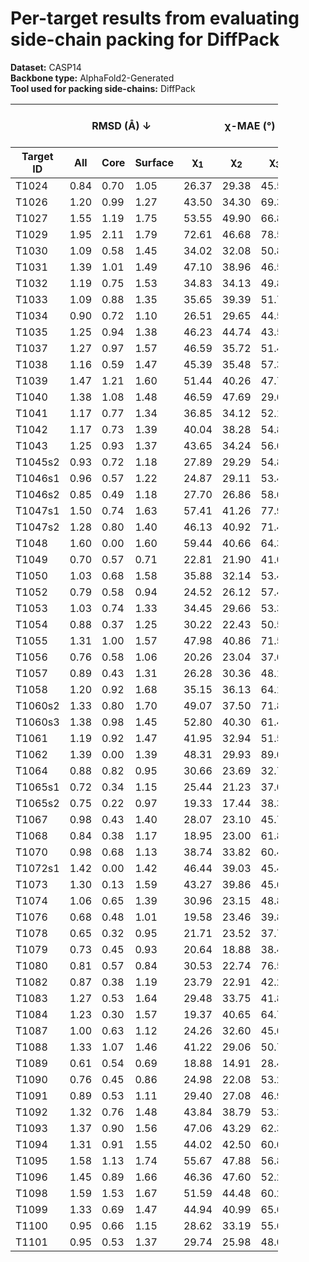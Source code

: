 # Per-target results from evaluating side-chain packing for DiffPack

**Dataset:** CASP14  
**Backbone type:** AlphaFold2-Generated  
**Tool used for packing side-chains:** DiffPack  
<table style="width:85%;">
  <thead>
    <tr>
      <th></th>
      <th colspan="3"><strong>RMSD (Å) ↓</strong></th>
      <th colspan="4"><strong>&chi;-MAE (°) ↓</strong></th>
      <th><strong>RR (%) ↑</strong></th>
      <th colspan="3"><strong>Steric Clashes (#) ↓</strong></th>
    </tr>
    <tr>
      <th><strong>Target ID</strong></th>
      <th><strong>All</strong></th>
      <th><strong>Core</strong></th>
      <th><strong>Surface</strong></th>
      <th>&chi;<sub>1</sub></th>
      <th>&chi;<sub>2</sub></th>
      <th>&chi;<sub>3</sub></th>
      <th>&chi;<sub>4</sub></th>
      <th>&chi;<sub>1-4</sub></th>
      <th>100%</th>
      <th>90%</th>
      <th>80%</th>
    </tr>
  </thead>
  <tbody>
    <tr>
      <td>T1024</td>
      <td>0.84</td>
      <td>0.70</td>
      <td>1.05</td>
      <td>26.37</td>
      <td>29.38</td>
      <td>45.57</td>
      <td>44.02</td>
      <td>52.4</td>
      <td>101.0</td>
      <td>33.0</td>
      <td>17.0</td>
    </tr>
    <tr>
      <td>T1026</td>
      <td>1.20</td>
      <td>0.99</td>
      <td>1.27</td>
      <td>43.50</td>
      <td>34.30</td>
      <td>69.39</td>
      <td>80.69</td>
      <td>37.0</td>
      <td>21.0</td>
      <td>4.0</td>
      <td>1.0</td>
    </tr>
    <tr>
      <td>T1027</td>
      <td>1.55</td>
      <td>1.19</td>
      <td>1.75</td>
      <td>53.55</td>
      <td>49.90</td>
      <td>66.84</td>
      <td>51.00</td>
      <td>18.1</td>
      <td>52.0</td>
      <td>15.0</td>
      <td>2.0</td>
    </tr>
    <tr>
      <td>T1029</td>
      <td>1.95</td>
      <td>2.11</td>
      <td>1.79</td>
      <td>72.61</td>
      <td>46.68</td>
      <td>78.57</td>
      <td>77.16</td>
      <td>20.4</td>
      <td>26.0</td>
      <td>4.0</td>
      <td>1.0</td>
    </tr>
    <tr>
      <td>T1030</td>
      <td>1.09</td>
      <td>0.58</td>
      <td>1.45</td>
      <td>34.02</td>
      <td>32.08</td>
      <td>50.86</td>
      <td>57.65</td>
      <td>40.8</td>
      <td>46.0</td>
      <td>9.0</td>
      <td>3.0</td>
    </tr>
    <tr>
      <td>T1031</td>
      <td>1.39</td>
      <td>1.01</td>
      <td>1.49</td>
      <td>47.10</td>
      <td>38.96</td>
      <td>46.59</td>
      <td>24.21</td>
      <td>26.4</td>
      <td>16.0</td>
      <td>3.0</td>
      <td>1.0</td>
    </tr>
    <tr>
      <td>T1032</td>
      <td>1.19</td>
      <td>0.75</td>
      <td>1.53</td>
      <td>34.83</td>
      <td>34.13</td>
      <td>49.85</td>
      <td>64.22</td>
      <td>36.7</td>
      <td>25.0</td>
      <td>1.0</td>
      <td>0.0</td>
    </tr>
    <tr>
      <td>T1033</td>
      <td>1.09</td>
      <td>0.88</td>
      <td>1.35</td>
      <td>35.65</td>
      <td>39.39</td>
      <td>51.77</td>
      <td>42.69</td>
      <td>39.4</td>
      <td>19.0</td>
      <td>0.0</td>
      <td>0.0</td>
    </tr>
    <tr>
      <td>T1034</td>
      <td>0.90</td>
      <td>0.72</td>
      <td>1.10</td>
      <td>26.51</td>
      <td>29.65</td>
      <td>44.58</td>
      <td>61.23</td>
      <td>51.1</td>
      <td>38.0</td>
      <td>5.0</td>
      <td>0.0</td>
    </tr>
    <tr>
      <td>T1035</td>
      <td>1.25</td>
      <td>0.94</td>
      <td>1.38</td>
      <td>46.23</td>
      <td>44.74</td>
      <td>43.59</td>
      <td>71.29</td>
      <td>26.3</td>
      <td>9.0</td>
      <td>1.0</td>
      <td>0.0</td>
    </tr>
    <tr>
      <td>T1037</td>
      <td>1.27</td>
      <td>0.97</td>
      <td>1.57</td>
      <td>46.59</td>
      <td>35.72</td>
      <td>51.43</td>
      <td>37.20</td>
      <td>32.9</td>
      <td>111.0</td>
      <td>26.0</td>
      <td>6.0</td>
    </tr>
    <tr>
      <td>T1038</td>
      <td>1.16</td>
      <td>0.59</td>
      <td>1.47</td>
      <td>45.39</td>
      <td>35.48</td>
      <td>57.31</td>
      <td>41.52</td>
      <td>44.3</td>
      <td>44.0</td>
      <td>15.0</td>
      <td>2.0</td>
    </tr>
    <tr>
      <td>T1039</td>
      <td>1.47</td>
      <td>1.21</td>
      <td>1.60</td>
      <td>51.44</td>
      <td>40.26</td>
      <td>47.77</td>
      <td>28.07</td>
      <td>25.2</td>
      <td>60.0</td>
      <td>20.0</td>
      <td>4.0</td>
    </tr>
    <tr>
      <td>T1040</td>
      <td>1.38</td>
      <td>1.08</td>
      <td>1.48</td>
      <td>46.59</td>
      <td>47.69</td>
      <td>29.68</td>
      <td>62.11</td>
      <td>27.7</td>
      <td>24.0</td>
      <td>3.0</td>
      <td>2.0</td>
    </tr>
    <tr>
      <td>T1041</td>
      <td>1.17</td>
      <td>0.77</td>
      <td>1.34</td>
      <td>36.85</td>
      <td>34.12</td>
      <td>52.18</td>
      <td>45.75</td>
      <td>37.6</td>
      <td>75.0</td>
      <td>21.0</td>
      <td>7.0</td>
    </tr>
    <tr>
      <td>T1042</td>
      <td>1.17</td>
      <td>0.73</td>
      <td>1.39</td>
      <td>40.04</td>
      <td>38.28</td>
      <td>54.80</td>
      <td>46.34</td>
      <td>35.9</td>
      <td>57.0</td>
      <td>9.0</td>
      <td>1.0</td>
    </tr>
    <tr>
      <td>T1043</td>
      <td>1.25</td>
      <td>0.93</td>
      <td>1.37</td>
      <td>43.65</td>
      <td>34.24</td>
      <td>56.07</td>
      <td>45.92</td>
      <td>30.8</td>
      <td>31.0</td>
      <td>9.0</td>
      <td>2.0</td>
    </tr>
    <tr>
      <td>T1045s2</td>
      <td>0.93</td>
      <td>0.72</td>
      <td>1.18</td>
      <td>27.89</td>
      <td>29.29</td>
      <td>54.87</td>
      <td>62.44</td>
      <td>57.6</td>
      <td>36.0</td>
      <td>5.0</td>
      <td>1.0</td>
    </tr>
    <tr>
      <td>T1046s1</td>
      <td>0.96</td>
      <td>0.57</td>
      <td>1.22</td>
      <td>24.87</td>
      <td>29.11</td>
      <td>53.49</td>
      <td>80.48</td>
      <td>59.7</td>
      <td>15.0</td>
      <td>3.0</td>
      <td>1.0</td>
    </tr>
    <tr>
      <td>T1046s2</td>
      <td>0.85</td>
      <td>0.49</td>
      <td>1.18</td>
      <td>27.70</td>
      <td>26.86</td>
      <td>58.61</td>
      <td>58.24</td>
      <td>54.4</td>
      <td>43.0</td>
      <td>9.0</td>
      <td>0.0</td>
    </tr>
    <tr>
      <td>T1047s1</td>
      <td>1.50</td>
      <td>0.74</td>
      <td>1.63</td>
      <td>57.41</td>
      <td>41.26</td>
      <td>77.92</td>
      <td>75.34</td>
      <td>31.6</td>
      <td>37.0</td>
      <td>8.0</td>
      <td>2.0</td>
    </tr>
    <tr>
      <td>T1047s2</td>
      <td>1.28</td>
      <td>0.80</td>
      <td>1.40</td>
      <td>46.13</td>
      <td>40.92</td>
      <td>71.40</td>
      <td>78.73</td>
      <td>37.1</td>
      <td>29.0</td>
      <td>10.0</td>
      <td>3.0</td>
    </tr>
    <tr>
      <td>T1048</td>
      <td>1.60</td>
      <td>0.00</td>
      <td>1.60</td>
      <td>59.44</td>
      <td>40.66</td>
      <td>64.32</td>
      <td>57.06</td>
      <td>18.0</td>
      <td>3.0</td>
      <td>0.0</td>
      <td>0.0</td>
    </tr>
    <tr>
      <td>T1049</td>
      <td>0.70</td>
      <td>0.57</td>
      <td>0.71</td>
      <td>22.81</td>
      <td>21.90</td>
      <td>41.08</td>
      <td>69.37</td>
      <td>69.8</td>
      <td>41.0</td>
      <td>9.0</td>
      <td>5.0</td>
    </tr>
    <tr>
      <td>T1050</td>
      <td>1.03</td>
      <td>0.68</td>
      <td>1.58</td>
      <td>35.88</td>
      <td>32.14</td>
      <td>53.43</td>
      <td>65.64</td>
      <td>48.1</td>
      <td>192.0</td>
      <td>37.0</td>
      <td>14.0</td>
    </tr>
    <tr>
      <td>T1052</td>
      <td>0.79</td>
      <td>0.58</td>
      <td>0.94</td>
      <td>24.52</td>
      <td>26.12</td>
      <td>57.43</td>
      <td>49.82</td>
      <td>63.8</td>
      <td>232.0</td>
      <td>62.0</td>
      <td>20.0</td>
    </tr>
    <tr>
      <td>T1053</td>
      <td>1.03</td>
      <td>0.74</td>
      <td>1.33</td>
      <td>34.45</td>
      <td>29.66</td>
      <td>53.37</td>
      <td>57.98</td>
      <td>40.7</td>
      <td>141.0</td>
      <td>54.0</td>
      <td>29.0</td>
    </tr>
    <tr>
      <td>T1054</td>
      <td>0.88</td>
      <td>0.37</td>
      <td>1.25</td>
      <td>30.22</td>
      <td>22.43</td>
      <td>50.54</td>
      <td>68.59</td>
      <td>58.7</td>
      <td>25.0</td>
      <td>2.0</td>
      <td>1.0</td>
    </tr>
    <tr>
      <td>T1055</td>
      <td>1.31</td>
      <td>1.00</td>
      <td>1.57</td>
      <td>47.98</td>
      <td>40.86</td>
      <td>71.56</td>
      <td>81.08</td>
      <td>35.4</td>
      <td>25.0</td>
      <td>4.0</td>
      <td>1.0</td>
    </tr>
    <tr>
      <td>T1056</td>
      <td>0.76</td>
      <td>0.58</td>
      <td>1.06</td>
      <td>20.26</td>
      <td>23.04</td>
      <td>37.68</td>
      <td>59.16</td>
      <td>59.0</td>
      <td>51.0</td>
      <td>20.0</td>
      <td>5.0</td>
    </tr>
    <tr>
      <td>T1057</td>
      <td>0.89</td>
      <td>0.43</td>
      <td>1.31</td>
      <td>26.28</td>
      <td>30.36</td>
      <td>48.16</td>
      <td>52.04</td>
      <td>52.8</td>
      <td>43.0</td>
      <td>10.0</td>
      <td>2.0</td>
    </tr>
    <tr>
      <td>T1058</td>
      <td>1.20</td>
      <td>0.92</td>
      <td>1.68</td>
      <td>35.15</td>
      <td>36.13</td>
      <td>64.10</td>
      <td>61.56</td>
      <td>45.7</td>
      <td>88.0</td>
      <td>17.0</td>
      <td>4.0</td>
    </tr>
    <tr>
      <td>T1060s2</td>
      <td>1.33</td>
      <td>0.80</td>
      <td>1.70</td>
      <td>49.07</td>
      <td>37.50</td>
      <td>71.81</td>
      <td>46.05</td>
      <td>35.7</td>
      <td>70.0</td>
      <td>8.0</td>
      <td>0.0</td>
    </tr>
    <tr>
      <td>T1060s3</td>
      <td>1.38</td>
      <td>0.98</td>
      <td>1.45</td>
      <td>52.80</td>
      <td>40.30</td>
      <td>61.49</td>
      <td>33.54</td>
      <td>39.6</td>
      <td>11.0</td>
      <td>1.0</td>
      <td>0.0</td>
    </tr>
    <tr>
      <td>T1061</td>
      <td>1.19</td>
      <td>0.92</td>
      <td>1.47</td>
      <td>41.95</td>
      <td>32.94</td>
      <td>51.53</td>
      <td>57.07</td>
      <td>40.2</td>
      <td>228.0</td>
      <td>43.0</td>
      <td>17.0</td>
    </tr>
    <tr>
      <td>T1062</td>
      <td>1.39</td>
      <td>0.00</td>
      <td>1.39</td>
      <td>48.31</td>
      <td>29.93</td>
      <td>89.07</td>
      <td>73.55</td>
      <td>39.3</td>
      <td>2.0</td>
      <td>0.0</td>
      <td>0.0</td>
    </tr>
    <tr>
      <td>T1064</td>
      <td>0.88</td>
      <td>0.82</td>
      <td>0.95</td>
      <td>30.66</td>
      <td>23.69</td>
      <td>32.71</td>
      <td>42.80</td>
      <td>65.9</td>
      <td>29.0</td>
      <td>7.0</td>
      <td>0.0</td>
    </tr>
    <tr>
      <td>T1065s1</td>
      <td>0.72</td>
      <td>0.34</td>
      <td>1.15</td>
      <td>25.44</td>
      <td>21.23</td>
      <td>37.02</td>
      <td>38.63</td>
      <td>65.6</td>
      <td>8.0</td>
      <td>0.0</td>
      <td>0.0</td>
    </tr>
    <tr>
      <td>T1065s2</td>
      <td>0.75</td>
      <td>0.22</td>
      <td>0.97</td>
      <td>19.33</td>
      <td>17.44</td>
      <td>38.30</td>
      <td>58.06</td>
      <td>70.2</td>
      <td>27.0</td>
      <td>6.0</td>
      <td>2.0</td>
    </tr>
    <tr>
      <td>T1067</td>
      <td>0.98</td>
      <td>0.43</td>
      <td>1.40</td>
      <td>28.07</td>
      <td>23.10</td>
      <td>45.73</td>
      <td>63.88</td>
      <td>57.5</td>
      <td>54.0</td>
      <td>5.0</td>
      <td>1.0</td>
    </tr>
    <tr>
      <td>T1068</td>
      <td>0.84</td>
      <td>0.38</td>
      <td>1.17</td>
      <td>18.95</td>
      <td>23.00</td>
      <td>61.87</td>
      <td>51.70</td>
      <td>64.5</td>
      <td>41.0</td>
      <td>13.0</td>
      <td>3.0</td>
    </tr>
    <tr>
      <td>T1070</td>
      <td>0.98</td>
      <td>0.68</td>
      <td>1.13</td>
      <td>38.74</td>
      <td>33.82</td>
      <td>60.41</td>
      <td>52.98</td>
      <td>43.9</td>
      <td>35.0</td>
      <td>3.0</td>
      <td>2.0</td>
    </tr>
    <tr>
      <td>T1072s1</td>
      <td>1.42</td>
      <td>0.00</td>
      <td>1.42</td>
      <td>46.44</td>
      <td>39.03</td>
      <td>45.40</td>
      <td>57.45</td>
      <td>35.6</td>
      <td>5.0</td>
      <td>2.0</td>
      <td>1.0</td>
    </tr>
    <tr>
      <td>T1073</td>
      <td>1.30</td>
      <td>0.13</td>
      <td>1.59</td>
      <td>43.27</td>
      <td>39.86</td>
      <td>45.60</td>
      <td>66.24</td>
      <td>40.4</td>
      <td>7.0</td>
      <td>1.0</td>
      <td>0.0</td>
    </tr>
    <tr>
      <td>T1074</td>
      <td>1.06</td>
      <td>0.65</td>
      <td>1.39</td>
      <td>30.96</td>
      <td>23.15</td>
      <td>48.88</td>
      <td>41.20</td>
      <td>52.3</td>
      <td>38.0</td>
      <td>11.0</td>
      <td>4.0</td>
    </tr>
    <tr>
      <td>T1076</td>
      <td>0.68</td>
      <td>0.48</td>
      <td>1.01</td>
      <td>19.58</td>
      <td>23.46</td>
      <td>39.84</td>
      <td>59.99</td>
      <td>67.1</td>
      <td>116.0</td>
      <td>27.0</td>
      <td>12.0</td>
    </tr>
    <tr>
      <td>T1078</td>
      <td>0.65</td>
      <td>0.32</td>
      <td>0.95</td>
      <td>21.71</td>
      <td>23.52</td>
      <td>37.78</td>
      <td>23.14</td>
      <td>70.2</td>
      <td>17.0</td>
      <td>6.0</td>
      <td>1.0</td>
    </tr>
    <tr>
      <td>T1079</td>
      <td>0.73</td>
      <td>0.45</td>
      <td>0.93</td>
      <td>20.64</td>
      <td>18.88</td>
      <td>38.41</td>
      <td>54.38</td>
      <td>61.7</td>
      <td>123.0</td>
      <td>14.0</td>
      <td>2.0</td>
    </tr>
    <tr>
      <td>T1080</td>
      <td>0.81</td>
      <td>0.57</td>
      <td>0.84</td>
      <td>30.53</td>
      <td>22.74</td>
      <td>76.57</td>
      <td>59.70</td>
      <td>55.1</td>
      <td>18.0</td>
      <td>1.0</td>
      <td>0.0</td>
    </tr>
    <tr>
      <td>T1082</td>
      <td>0.87</td>
      <td>0.38</td>
      <td>1.19</td>
      <td>23.79</td>
      <td>22.91</td>
      <td>42.28</td>
      <td>65.98</td>
      <td>62.7</td>
      <td>15.0</td>
      <td>2.0</td>
      <td>0.0</td>
    </tr>
    <tr>
      <td>T1083</td>
      <td>1.27</td>
      <td>0.53</td>
      <td>1.64</td>
      <td>29.48</td>
      <td>33.75</td>
      <td>41.87</td>
      <td>82.14</td>
      <td>44.3</td>
      <td>10.0</td>
      <td>0.0</td>
      <td>0.0</td>
    </tr>
    <tr>
      <td>T1084</td>
      <td>1.23</td>
      <td>0.30</td>
      <td>1.57</td>
      <td>19.37</td>
      <td>40.65</td>
      <td>64.74</td>
      <td>66.76</td>
      <td>39.6</td>
      <td>8.0</td>
      <td>0.0</td>
      <td>0.0</td>
    </tr>
    <tr>
      <td>T1087</td>
      <td>1.00</td>
      <td>0.63</td>
      <td>1.12</td>
      <td>24.26</td>
      <td>32.60</td>
      <td>45.08</td>
      <td>38.88</td>
      <td>42.6</td>
      <td>18.0</td>
      <td>1.0</td>
      <td>0.0</td>
    </tr>
    <tr>
      <td>T1088</td>
      <td>1.33</td>
      <td>1.07</td>
      <td>1.46</td>
      <td>41.22</td>
      <td>29.06</td>
      <td>50.75</td>
      <td>64.75</td>
      <td>47.9</td>
      <td>60.0</td>
      <td>20.0</td>
      <td>15.0</td>
    </tr>
    <tr>
      <td>T1089</td>
      <td>0.61</td>
      <td>0.54</td>
      <td>0.69</td>
      <td>18.88</td>
      <td>14.91</td>
      <td>28.48</td>
      <td>35.66</td>
      <td>69.8</td>
      <td>105.0</td>
      <td>19.0</td>
      <td>6.0</td>
    </tr>
    <tr>
      <td>T1090</td>
      <td>0.76</td>
      <td>0.45</td>
      <td>0.86</td>
      <td>24.98</td>
      <td>22.08</td>
      <td>53.20</td>
      <td>50.55</td>
      <td>62.4</td>
      <td>58.0</td>
      <td>16.0</td>
      <td>8.0</td>
    </tr>
    <tr>
      <td>T1091</td>
      <td>0.89</td>
      <td>0.53</td>
      <td>1.11</td>
      <td>29.40</td>
      <td>27.08</td>
      <td>46.94</td>
      <td>56.05</td>
      <td>55.1</td>
      <td>123.0</td>
      <td>28.0</td>
      <td>10.0</td>
    </tr>
    <tr>
      <td>T1092</td>
      <td>1.32</td>
      <td>0.76</td>
      <td>1.48</td>
      <td>43.84</td>
      <td>38.79</td>
      <td>53.34</td>
      <td>63.34</td>
      <td>33.8</td>
      <td>89.0</td>
      <td>22.0</td>
      <td>4.0</td>
    </tr>
    <tr>
      <td>T1093</td>
      <td>1.37</td>
      <td>0.90</td>
      <td>1.56</td>
      <td>47.06</td>
      <td>43.29</td>
      <td>62.34</td>
      <td>61.34</td>
      <td>31.6</td>
      <td>126.0</td>
      <td>12.0</td>
      <td>3.0</td>
    </tr>
    <tr>
      <td>T1094</td>
      <td>1.31</td>
      <td>0.91</td>
      <td>1.55</td>
      <td>44.02</td>
      <td>42.50</td>
      <td>60.04</td>
      <td>58.55</td>
      <td>33.3</td>
      <td>99.0</td>
      <td>6.0</td>
      <td>1.0</td>
    </tr>
    <tr>
      <td>T1095</td>
      <td>1.58</td>
      <td>1.13</td>
      <td>1.74</td>
      <td>55.67</td>
      <td>47.88</td>
      <td>56.86</td>
      <td>60.28</td>
      <td>22.3</td>
      <td>131.0</td>
      <td>15.0</td>
      <td>4.0</td>
    </tr>
    <tr>
      <td>T1096</td>
      <td>1.45</td>
      <td>0.89</td>
      <td>1.66</td>
      <td>46.36</td>
      <td>47.60</td>
      <td>52.29</td>
      <td>40.57</td>
      <td>30.9</td>
      <td>114.0</td>
      <td>19.0</td>
      <td>4.0</td>
    </tr>
    <tr>
      <td>T1098</td>
      <td>1.59</td>
      <td>1.53</td>
      <td>1.67</td>
      <td>51.59</td>
      <td>44.48</td>
      <td>60.22</td>
      <td>48.04</td>
      <td>41.3</td>
      <td>79.0</td>
      <td>11.0</td>
      <td>1.0</td>
    </tr>
    <tr>
      <td>T1099</td>
      <td>1.33</td>
      <td>0.69</td>
      <td>1.47</td>
      <td>44.94</td>
      <td>40.99</td>
      <td>65.62</td>
      <td>58.76</td>
      <td>28.9</td>
      <td>40.0</td>
      <td>8.0</td>
      <td>2.0</td>
    </tr>
    <tr>
      <td>T1100</td>
      <td>0.95</td>
      <td>0.66</td>
      <td>1.15</td>
      <td>28.62</td>
      <td>33.19</td>
      <td>55.63</td>
      <td>56.02</td>
      <td>45.4</td>
      <td>39.0</td>
      <td>3.0</td>
      <td>0.0</td>
    </tr>
    <tr>
      <td>T1101</td>
      <td>0.95</td>
      <td>0.53</td>
      <td>1.37</td>
      <td>29.74</td>
      <td>25.98</td>
      <td>48.03</td>
      <td>57.70</td>
      <td>52.7</td>
      <td>75.0</td>
      <td>14.0</td>
      <td>6.0</td>
    </tr>
  </tbody>
</table>